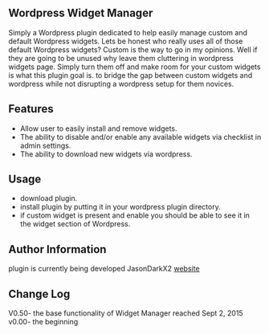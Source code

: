 ## Wordpress Widget Manager
Simply a Wordpress plugin dedicated to help easily manage custom and default Wordpress widgets.
Lets be honest who really uses all of those default Wordpress widgets? Custom is the way to go in my opinions.
Well if they are going to be unused why leave them cluttering in wordpress widgets page. Simply turn them off and make room for your custom widgets is what this plugin goal is. to bridge the gap between custom widgets and wordpress while not disrupting a wordpress setup for them novices.   
## Features
* Allow user to easily install and remove widgets.  
* The ability to disable and/or enable any available widgets via checklist in admin settings.
* The ability to download new widgets via wordpress.

## Usage
* download plugin.
* install plugin by putting it in your wordpress plugin directory.
* if custom widget is present and enable you should be able to see it in the widget section of Wordpress.  

## Author Information
plugin is currently being developed JasonDarkX2
[website](http://www.jasondarkx2.com/)

## Change Log
V0.50- the base functionality of Widget Manager reached  Sept 2, 2015
v0.00- the beginning  

